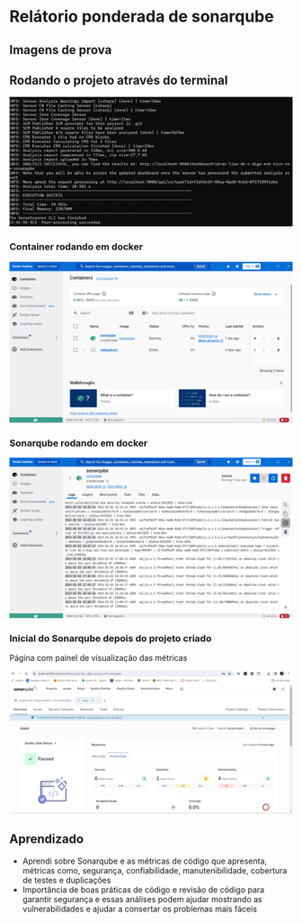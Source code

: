 # Relátorio ponderada de sonarqube

## Imagens de prova


## Rodando o projeto através do terminal
<img src="./Assets/image1.png"></img>

### Container rodando em docker
<img src="./Assets/image4.png"></img>


### Sonarqube rodando em docker
<img src="./Assets/image2.png"></img>

### Inicial do Sonarqube depois do projeto criado
Página com painel de visualização das métricas 

<img src="./Assets/image3.png"></img>


## Aprendizado
- Aprendi sobre Sonarqube e as métricas de código que apresenta, métricas como, segurança, confiabilidade, manutenibilidade, cobertura de testes e duplicações
- Importância de boas práticas de código e revisão de código para garantir segurança e essas análises podem ajudar mostrando as vulnerabilidades e ajudar a consertar os problemas mais fáceis 
